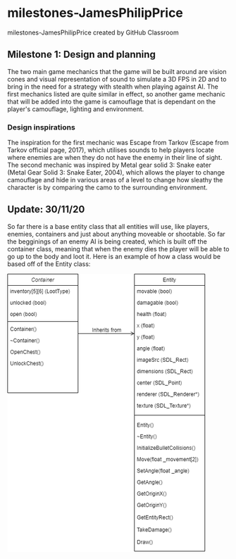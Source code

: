 # milestones-JamesPhilipPrice
milestones-JamesPhilipPrice created by GitHub Classroom
## Milestone 1: Design and planning
The two main game mechanics that the game will be built around are vision cones and visual representation of sound to simulate a 3D FPS in 2D and to bring in the need for a strategy with stealth when playing against AI. The first mechanics listed are quite similar in effect, so another game mechanic that will be added into the game is camouflage that is dependant on the player's camouflage, lighting and environment.

### Design inspirations
The inspiration for the first mechanic was Escape from Tarkov (Escape from Tarkov official page, 2017), which utilises sounds to help players locate where enemies are when they do not have the enemy in their line of sight.
The second mechanic was inspired by Metal gear solid 3: Snake eater (Metal Gear Solid 3: Snake Eater, 2004), which allows the player to change camouflage and hide in various areas of a level to change how sleathy the character is by comparing the camo to the surrounding environment.

## Update: 30/11/20
So far there is a base entity class that all entities will use, like players, enemies, containers and just about anything moveable or shootable.
So far the begginings of an enemy AI is being created, which is built off the container class, meaning that when the enemy dies the player will be able to go up to the body and loot it.
Here is an example of how a class would be based off of the Entity class:

<img src="Documentation_assets/diagrams/class.png?raw=true"/>
